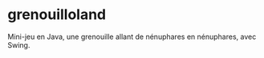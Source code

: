 grenouilloland
==============

Mini-jeu en Java, une grenouille allant de nénuphares en nénuphares, avec Swing.
